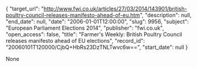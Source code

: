 {
  "target_url": "http://www.fwi.co.uk/articles/27/03/2014/143901/british-poultry-council-releases-manifesto-ahead-of-eu.htm", 
  "description": null, 
  "end_date": null, 
  "date": "2006-01-01T12:00:00", 
  "slug": 9956, 
  "subject": "European Parliament Elections 2014", 
  "publisher": "fwi.co.uk", 
  "open_access": false, 
  "title": "Farmer's Weekly: British Poultry Council releases manifesto ahead of EU elections", 
  "record_id": "20060101T120000/CjbQ+HbRs23DzTNLTwvc6w==", 
  "start_date": null
}

None